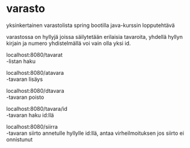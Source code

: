 # varasto
yksinkertainen varastolista spring bootilla
java-kurssin lopputehtävä

varastossa on hyllyjä joissa säilytetään erilaisia tavaroita, yhdellä hyllyn kirjain ja numero yhdistelmällä voi vain olla yksi id.


localhost:8080/tavarat      
-listan haku

localhost:8080/atavara      
-tavaran lisäys 

localhost:8080/dtavara      
-tavaran poisto

localhost:8080/tavara/id    
-tavaran haku id:llä

localhost:8080/siirra       
-tavaran siirto annetulle hyllylle id:llä, antaa virheilmoituksen jos siirto ei onnistunut
